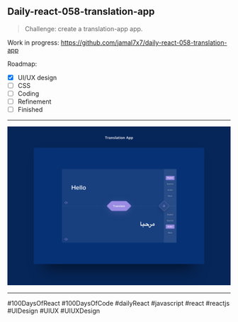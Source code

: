 ## Daily-react-058-translation-app

> Challenge: create a translation-app app.

Work in progress: https://github.com/jamal7x7/daily-react-058-translation-app


Roadmap:

- [x] UI/UX design
- [ ] CSS
- [ ] Coding
- [ ] Refinement
- [ ] Finished

---

![Alt text](/src/images/daily-react-058-translation-app.png?raw=true "App UI")

---

#100DaysOfReact #100DaysOfCode #dailyReact #javascript #react #reactjs #UIDesign #UIUX #UIUXDesign
